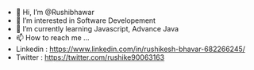 - 👋 Hi, I’m @Rushibhawar
- 👀 I’m interested in Software Developement
- 🌱 I’m currently learning Javascript, Advance Java
- 📫 How to reach me ...
- Linkedin : https://www.linkedin.com/in/rushikesh-bhavar-682266245/
- Twitter : https://twitter.com/rushike90063163
<!---
Rushibhawar/Rushibhawar is a ✨ special ✨ repository because its `README.md` (this file) appears on your GitHub profile.
You can click the Preview link to take a look at your changes.
--->
